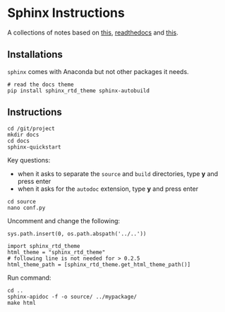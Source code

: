 # Sphinx Instructions

A collections of notes based on [this](http://gisellezeno.com/tutorials/sphinx-for-python-documentation.html), [readthedocs](https://github.com/rtfd/sphinx_rtd_theme) and [this](https://github.com/GaretJax/sphinx-autobuild).

## Installations

`sphinx` comes with Anaconda but not other packages it needs.

```
# read the docs theme
pip install sphinx_rtd_theme sphinx-autobuild
```

## Instructions

```
cd /git/project
mkdir docs
cd docs
sphinx-quickstart
```

Key questions:

* when it asks to separate the `source` and `build` directories, type **y** and press enter
* when it asks for the `autodoc` extension, type **y** and press enter

```
cd source
nano conf.py
```

Uncomment and change the following:

```
sys.path.insert(0, os.path.abspath('../..'))

import sphinx_rtd_theme
html_theme = "sphinx_rtd_theme"
# following line is not needed for > 0.2.5
html_theme_path = [sphinx_rtd_theme.get_html_theme_path()]
```

Run command:

```
cd ..
sphinx-apidoc -f -o source/ ../mypackage/
make html
```
